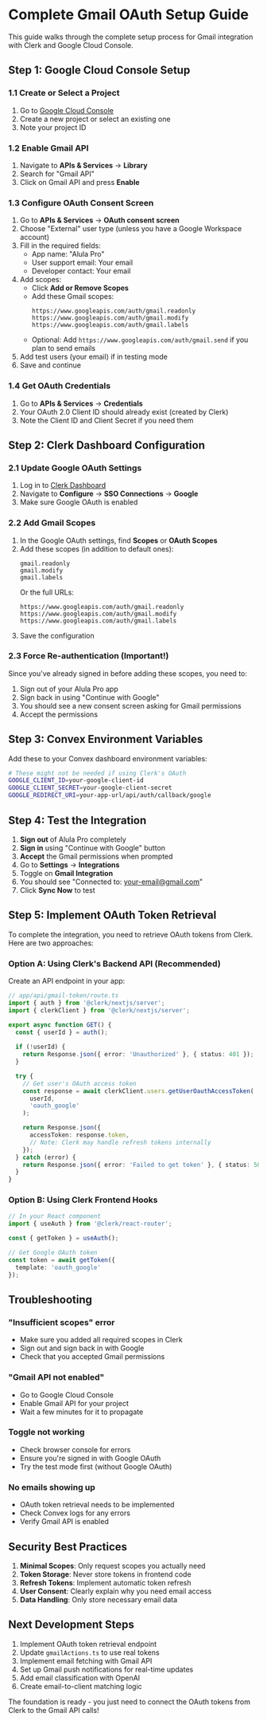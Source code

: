 # Complete Gmail OAuth Setup Guide

This guide walks through the complete setup process for Gmail integration with Clerk and Google Cloud Console.

## Step 1: Google Cloud Console Setup

### 1.1 Create or Select a Project
1. Go to [Google Cloud Console](https://console.cloud.google.com)
2. Create a new project or select an existing one
3. Note your project ID

### 1.2 Enable Gmail API
1. Navigate to **APIs & Services** → **Library**
2. Search for "Gmail API"
3. Click on Gmail API and press **Enable**

### 1.3 Configure OAuth Consent Screen
1. Go to **APIs & Services** → **OAuth consent screen**
2. Choose "External" user type (unless you have a Google Workspace account)
3. Fill in the required fields:
   - App name: "Alula Pro"
   - User support email: Your email
   - Developer contact: Your email
4. Add scopes:
   - Click **Add or Remove Scopes**
   - Add these Gmail scopes:
     ```
     https://www.googleapis.com/auth/gmail.readonly
     https://www.googleapis.com/auth/gmail.modify
     https://www.googleapis.com/auth/gmail.labels
     ```
   - Optional: Add `https://www.googleapis.com/auth/gmail.send` if you plan to send emails
5. Add test users (your email) if in testing mode
6. Save and continue

### 1.4 Get OAuth Credentials
1. Go to **APIs & Services** → **Credentials**
2. Your OAuth 2.0 Client ID should already exist (created by Clerk)
3. Note the Client ID and Client Secret if you need them

## Step 2: Clerk Dashboard Configuration

### 2.1 Update Google OAuth Settings
1. Log in to [Clerk Dashboard](https://dashboard.clerk.com)
2. Navigate to **Configure** → **SSO Connections** → **Google**
3. Make sure Google OAuth is enabled

### 2.2 Add Gmail Scopes
1. In the Google OAuth settings, find **Scopes** or **OAuth Scopes**
2. Add these scopes (in addition to default ones):
   ```
   gmail.readonly
   gmail.modify
   gmail.labels
   ```
   Or the full URLs:
   ```
   https://www.googleapis.com/auth/gmail.readonly
   https://www.googleapis.com/auth/gmail.modify
   https://www.googleapis.com/auth/gmail.labels
   ```
3. Save the configuration

### 2.3 Force Re-authentication (Important!)
Since you've already signed in before adding these scopes, you need to:
1. Sign out of your Alula Pro app
2. Sign back in using "Continue with Google"
3. You should see a new consent screen asking for Gmail permissions
4. Accept the permissions

## Step 3: Convex Environment Variables

Add these to your Convex dashboard environment variables:

```bash
# These might not be needed if using Clerk's OAuth
GOOGLE_CLIENT_ID=your-google-client-id
GOOGLE_CLIENT_SECRET=your-google-client-secret
GOOGLE_REDIRECT_URI=your-app-url/api/auth/callback/google
```

## Step 4: Test the Integration

1. **Sign out** of Alula Pro completely
2. **Sign in** using "Continue with Google" button
3. **Accept** the Gmail permissions when prompted
4. Go to **Settings** → **Integrations**
5. Toggle on **Gmail Integration**
6. You should see "Connected to: your-email@gmail.com"
7. Click **Sync Now** to test

## Step 5: Implement OAuth Token Retrieval

To complete the integration, you need to retrieve OAuth tokens from Clerk. Here are two approaches:

### Option A: Using Clerk's Backend API (Recommended)

Create an API endpoint in your app:

```typescript
// app/api/gmail-token/route.ts
import { auth } from '@clerk/nextjs/server';
import { clerkClient } from '@clerk/nextjs/server';

export async function GET() {
  const { userId } = auth();
  
  if (!userId) {
    return Response.json({ error: 'Unauthorized' }, { status: 401 });
  }

  try {
    // Get user's OAuth access token
    const response = await clerkClient.users.getUserOauthAccessToken(
      userId,
      'oauth_google'
    );

    return Response.json({ 
      accessToken: response.token,
      // Note: Clerk may handle refresh tokens internally
    });
  } catch (error) {
    return Response.json({ error: 'Failed to get token' }, { status: 500 });
  }
}
```

### Option B: Using Clerk Frontend Hooks

```typescript
// In your React component
import { useAuth } from '@clerk/react-router';

const { getToken } = useAuth();

// Get Google OAuth token
const token = await getToken({ 
  template: 'oauth_google' 
});
```

## Troubleshooting

### "Insufficient scopes" error
- Make sure you added all required scopes in Clerk
- Sign out and sign back in with Google
- Check that you accepted Gmail permissions

### "Gmail API not enabled"
- Go to Google Cloud Console
- Enable Gmail API for your project
- Wait a few minutes for it to propagate

### Toggle not working
- Check browser console for errors
- Ensure you're signed in with Google OAuth
- Try the test mode first (without Google OAuth)

### No emails showing up
- OAuth token retrieval needs to be implemented
- Check Convex logs for any errors
- Verify Gmail API is enabled

## Security Best Practices

1. **Minimal Scopes**: Only request scopes you actually need
2. **Token Storage**: Never store tokens in frontend code
3. **Refresh Tokens**: Implement automatic token refresh
4. **User Consent**: Clearly explain why you need email access
5. **Data Handling**: Only store necessary email data

## Next Development Steps

1. Implement OAuth token retrieval endpoint
2. Update `gmailActions.ts` to use real tokens
3. Implement email fetching with Gmail API
4. Set up Gmail push notifications for real-time updates
5. Add email classification with OpenAI
6. Create email-to-client matching logic

The foundation is ready - you just need to connect the OAuth tokens from Clerk to the Gmail API calls!